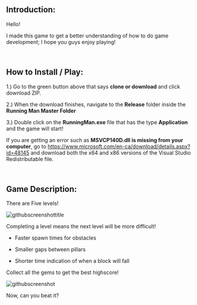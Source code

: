 Introduction:
-------------

Hello!

I made this game to get a better understanding of how to do game development; I hope you guys enjoy playing!

<br />

How to Install / Play:
---------------------

1.) Go to the green button above that says <strong>clone or download</strong> and click download ZIP.

2.) When the download finishes, navigate to the <strong>Release</strong> folder inside the <strong>Running Man Master Folder</strong>

3.) Double click on the <strong>RunningMan.exe</strong> file that has the type <strong>Application</strong> and the game will start!

If you are getting an error such as <b>MSVCP140D.dll is missing from your computer</b>, go to https://www.microsoft.com/en-ca/download/details.aspx?id=48145 and download both the x64 and x86 versions of the Visual Studio Redistributable file.

<br />

Game Description:
-----------------

There are Five levels!

![githubscreenshottitle](https://cloud.githubusercontent.com/assets/15184861/23838211/30bbfa90-0761-11e7-9817-05df33747a35.png)

Completing a level means the next level will be more difficult!

- Faster spawn times for obstacles

- Smaller gaps between pillars

- Shorter time indication of when a block will fall

Collect all the gems to get the best highscore!

![githubscreenshot](https://cloud.githubusercontent.com/assets/15184861/23838157/8c693be2-0760-11e7-8b09-0b4c772a1a41.png)

Now, can you beat it?


